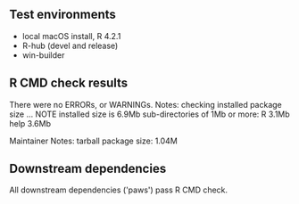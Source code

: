 ## Test environments

* local macOS install, R 4.2.1
* R-hub (devel and release)
* win-builder

## R CMD check results

There were no ERRORs, or WARNINGs.
Notes:
checking installed package size ... NOTE
  installed size is  6.9Mb
  sub-directories of 1Mb or more:
    R      3.1Mb
    help   3.6Mb

Maintainer Notes: tarball package size:    1.04M

## Downstream dependencies

All downstream dependencies ('paws') pass R CMD check.
